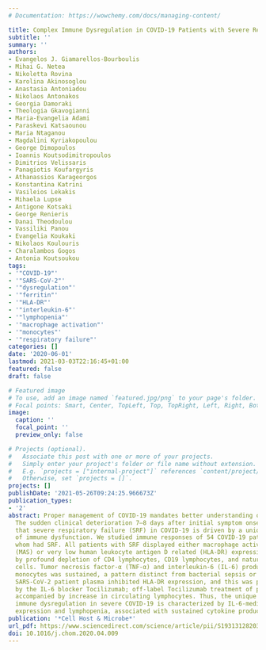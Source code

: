 ```yaml
---
# Documentation: https://wowchemy.com/docs/managing-content/

title: Complex Immune Dysregulation in COVID-19 Patients with Severe Respiratory Failure
subtitle: ''
summary: ''
authors:
- Evangelos J. Giamarellos-Bourboulis
- Mihai G. Netea
- Nikoletta Rovina
- Karolina Akinosoglou
- Anastasia Antoniadou
- Nikolaos Antonakos
- Georgia Damoraki
- Theologia Gkavogianni
- Maria-Evangelia Adami
- Paraskevi Katsaounou
- Maria Ntaganou
- Magdalini Kyriakopoulou
- George Dimopoulos
- Ioannis Koutsodimitropoulos
- Dimitrios Velissaris
- Panagiotis Koufargyris
- Athanassios Karageorgos
- Konstantina Katrini
- Vasileios Lekakis
- Mihaela Lupse
- Antigone Kotsaki
- George Renieris
- Danai Theodoulou
- Vassiliki Panou
- Evangelia Koukaki
- Nikolaos Koulouris
- Charalambos Gogos
- Antonia Koutsoukou
tags:
- '"COVID-19"'
- '"SARS-CoV-2"'
- '"dysregulation"'
- '"ferritin"'
- '"HLA-DR"'
- '"interleukin-6"'
- '"lymphopenia"'
- '"macrophage activation"'
- '"monocytes"'
- '"respiratory failure"'
categories: []
date: '2020-06-01'
lastmod: 2021-03-03T22:16:45+01:00
featured: false
draft: false

# Featured image
# To use, add an image named `featured.jpg/png` to your page's folder.
# Focal points: Smart, Center, TopLeft, Top, TopRight, Left, Right, BottomLeft, Bottom, BottomRight.
image:
  caption: ''
  focal_point: ''
  preview_only: false

# Projects (optional).
#   Associate this post with one or more of your projects.
#   Simply enter your project's folder or file name without extension.
#   E.g. `projects = ["internal-project"]` references `content/project/deep-learning/index.md`.
#   Otherwise, set `projects = []`.
projects: []
publishDate: '2021-05-26T09:24:25.966673Z'
publication_types:
- '2'
abstract: Proper management of COVID-19 mandates better understanding of disease pathogenesis.
  The sudden clinical deterioration 7–8 days after initial symptom onset suggests
  that severe respiratory failure (SRF) in COVID-19 is driven by a unique pattern
  of immune dysfunction. We studied immune responses of 54 COVID-19 patients, 28 of
  whom had SRF. All patients with SRF displayed either macrophage activation syndrome
  (MAS) or very low human leukocyte antigen D related (HLA-DR) expression accompanied
  by profound depletion of CD4 lymphocytes, CD19 lymphocytes, and natural killer (NK)
  cells. Tumor necrosis factor-α (TNF-α) and interleukin-6 (IL-6) production by circulating
  monocytes was sustained, a pattern distinct from bacterial sepsis or influenza.
  SARS-CoV-2 patient plasma inhibited HLA-DR expression, and this was partially restored
  by the IL-6 blocker Tocilizumab; off-label Tocilizumab treatment of patients was
  accompanied by increase in circulating lymphocytes. Thus, the unique pattern of
  immune dysregulation in severe COVID-19 is characterized by IL-6-mediated low HLA-DR
  expression and lymphopenia, associated with sustained cytokine production and hyper-inflammation.
publication: '*Cell Host & Microbe*'
url_pdf: https://www.sciencedirect.com/science/article/pii/S1931312820302365
doi: 10.1016/j.chom.2020.04.009
---
```

